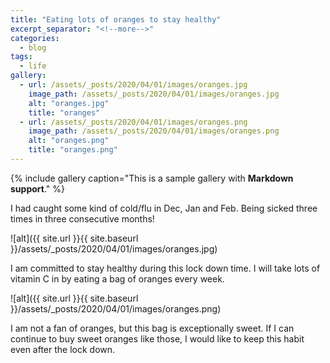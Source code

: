 ```yaml
---
title: "Eating lots of oranges to stay healthy"
excerpt_separator: "<!--more-->"
categories:
  - blog
tags:
  - life
gallery:
  - url: /assets/_posts/2020/04/01/images/oranges.jpg
    image_path: /assets/_posts/2020/04/01/images/oranges.jpg
    alt: "oranges.jpg"
    title: "oranges"
  - url: /assets/_posts/2020/04/01/images/oranges.png
    image_path: /assets/_posts/2020/04/01/images/oranges.png
    alt: "oranges.png"
    title: "oranges.png"
---
```

    
{% include gallery caption="This is a sample gallery with **Markdown support**." %}
    
I had caught some kind of cold/flu in Dec, Jan and Feb. Being sicked three times in three consecutive months!

![alt]({{ site.url }}{{ site.baseurl }}/assets/_posts/2020/04/01/images/oranges.jpg)

I am committed to stay healthy during this lock down time. I will take lots of vitamin C in by eating a bag of oranges every week. 

![alt]({{ site.url }}{{ site.baseurl }}/assets/_posts/2020/04/01/images/oranges.png)
<!--more-->

I am not a fan of oranges, but this bag is exceptionally sweet. If I can continue to buy sweet oranges like those, I would like to keep this habit even after the lock down.
